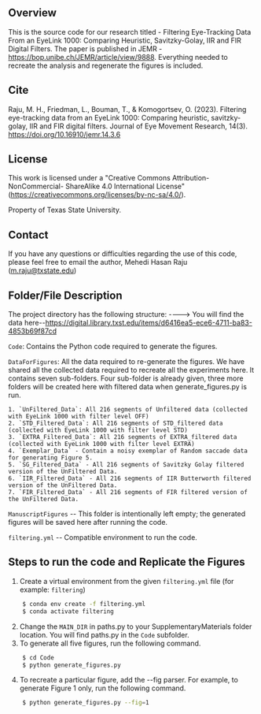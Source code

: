 **Overview**
---------------------------------------------------------------------------

This is the source code for our research titled - 
Filtering Eye-Tracking Data From an EyeLink 1000: Comparing Heuristic, Savitzky-Golay, IIR and FIR Digital Filters.
The paper is published in JEMR -https://bop.unibe.ch/JEMR/article/view/9888.
Everything needed to recreate the analysis and regenerate the figures is included.

**Cite**
---------------------------------------------------------------------------
Raju, M. H., Friedman, L., Bouman, T., & Komogortsev, O. (2023). Filtering eye-tracking data from an EyeLink 1000: Comparing heuristic, savitzky-golay, IIR and FIR digital filters. Journal of Eye Movement Research, 14(3). https://doi.org/10.16910/jemr.14.3.6


**License**
----------------------------------------------------------------------------
This work is licensed under a "Creative Commons Attribution-NonCommercial- 
ShareAlike 4.0 International License" (https://creativecommons.org/licenses/by-nc-sa/4.0/).

Property of Texas State University.



**Contact**
----------------------------------------------------------------------------
If you have any questions or difficulties regarding the use of this code, 
please feel free to email the author, Mehedi Hasan Raju (m.raju@txstate.edu)



**Folder/File Description**
----------------------------------------------------------------------------
The project directory has the following structure: ----> You will find the data here--https://digital.library.txst.edu/items/d6416ea5-ece6-4711-ba83-4853b69f87cd

`Code`: Contains the Python code required to generate the figures. 

`DataForFigures`: All the data required to re-generate the figures. We have shared all the collected data required to recreate all the experiments here. It contains seven sub-folders. Four sub-folder is already given,  three more folders will be created here with filtered data when generate_figures.py is run.

	1. `UnFiltered_Data`: All 216 segments of Unfiltered data (collected with EyeLink 1000 with filter level OFF)
	2. `STD_Filtered_Data`: All 216 segments of STD_filtered data (collected with EyeLink 1000 with filter level STD)
	3. `EXTRA_Filtered_Data`: All 216 segments of EXTRA_filtered data (collected with EyeLink 1000 with filter level EXTRA)
	4. `Exemplar_Data` - Contain a noisy exemplar of Random saccade data for generating Figure 5.
	5. `SG_Filtered_Data` - All 216 segments of Savitzky Golay filtered version of the UnFiltered Data.
	6. `IIR_Filtered_Data` - All 216 segments of IIR Butterworth filtered version of the UnFiltered Data.
	7. `FIR_Filtered_Data` - All 216 segments of FIR filtered version of the UnFiltered Data.
	

`ManuscriptFigures` -- This folder is intentionally left empty; the generated figures will be saved here after running the code.

`filtering.yml` -- Compatible environment to run the code.



**Steps to run the code and Replicate the Figures**
----------------------------------------------------------------------------

1. Create a virtual environment from the given `filtering.yml` file (for example: `filtering`)
``` bash
	$ conda env create -f filtering.yml
	$ conda activate filtering
```
2. Change the `MAIN_DIR` in paths.py to your SupplementaryMaterials folder location. You will find paths.py in the ``Code`` subfolder.
3. To generate all five figures, run the following command.
``` bash
	$ cd Code
	$ python generate_figures.py
```
4. To recreate a particular figure, add the --fig parser. For example, to generate Figure 1 only, run the following command.
``` bash
	$ python generate_figures.py --fig=1
```


